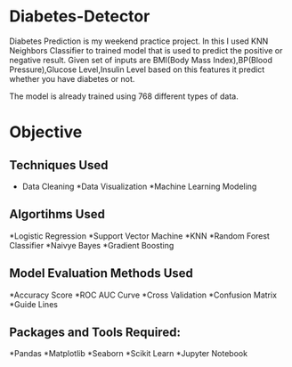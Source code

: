 # Diabetes-Detector

Diabetes Prediction is my weekend practice project. In this I used KNN Neighbors Classifier to trained model that is used to predict the positive or negative result. Given set of inputs are BMI(Body Mass Index),BP(Blood Pressure),Glucose Level,Insulin Level based on this features it predict whether you have diabetes or not.

The model is already trained using 768 different types of data.

# Objective
## Techniques Used
* Data Cleaning
*Data Visualization
*Machine Learning Modeling

## Algortihms Used
*Logistic Regression
*Support Vector Machine
*KNN
*Random Forest Classifier
*Naivye Bayes
*Gradient Boosting

## Model Evaluation Methods Used
*Accuracy Score
*ROC AUC Curve
*Cross Validation
*Confusion Matrix
*Guide Lines

## Packages and Tools Required:
*Pandas 
*Matplotlib
*Seaborn
*Scikit Learn
*Jupyter Notebook
